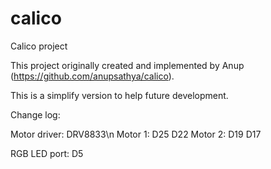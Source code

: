 # calico
Calico project

This project originally created and implemented by Anup (https://github.com/anupsathya/calico). 

This is a simplify version to help future development.

Change log:

Motor driver: DRV8833\n
  Motor 1: D25
           D22
  Motor 2: D19
           D17
           
RGB LED port: D5
